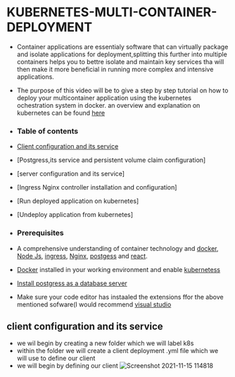 # KUBERNETES-MULTI-CONTAINER-DEPLOYMENT

+ Container applications are essentialy software that can virtually package and isolate applications for deployment,splitting this further into multiple containers helps you to bettre isolate and maintain key services tha will then make it more beneficial in running more complex and intensive applications.

+ The purpose of this video will be to give a step by step tutorial on how to deploy your multicontainer application using the kubernetes ochestration system in docker. an overview and explanation on kubernetes can be found [here](https://kubernetes.io/)

+ ### Table of contents 
+ [Client configuration and its service]( #client-configuration-and-its-service )
+ [Postgress,its service  and persistent volume claim configuration]
+ [server configuration and its service]
+ [Ingress Nginx controller installation and configuration]
+ [Run deployed application on kubernetes]
+ [Undeploy application from kubernetes]

+ ### Prerequisites
+ A comprehensive understanding of container technology and [docker](https://www.docker.com/resources/what-container), [Node Js](https://www.w3schools.com/nodejs/nodejs_intro.asp), [ingress](https://kubernetes.io/docs/concepts/services-networking/ingress/),  [Nginx](https://www.nginx.com/resources/glossary/nginx/), [postgess](https://www.postgresql.org/) and [react](https://reactjs.org/tutorial/tutorial.html).
+ [Docker](https://docs.docker.com/docker-for-windows/install/) installed in your working environment and enable [kubernetess](https://birthday.play-with-docker.com/kubernetes-docker-desktop/)
+ [Install postgress as a database server](https://www.postgresql.org/download/)
+ Make sure your code editor has instaaled the extensions ffor the above mentioned sofware(I would recommend [visual studio](#https://visualstudio.microsoft.com/)

## client configuration and its service
+ we wil begin by creating a new folder which we will label k8s
+ within the folder we will create a client deployment .yml file which we will use to define our client 
+ we will begin by defining our client
![Screenshot 2021-11-15 114818](https://user-images.githubusercontent.com/79918151/144392049-05e988c6-126c-4a69-ab42-1b931d1b6a24.png)



